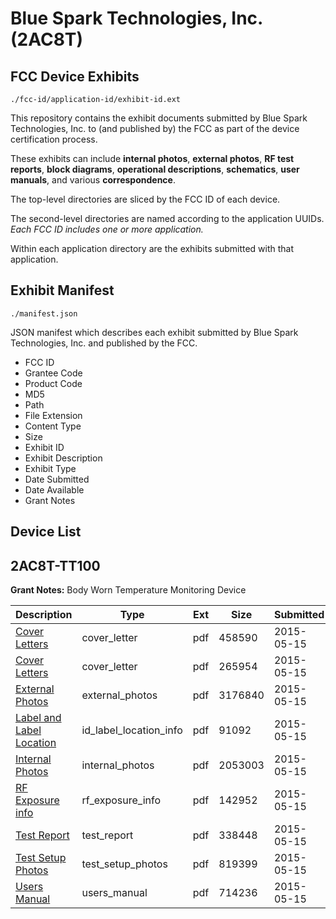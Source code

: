 # Blue Spark Technologies, Inc. (2AC8T)
## FCC Device Exhibits

```
./fcc-id/application-id/exhibit-id.ext
```

This repository contains the exhibit documents submitted by Blue Spark Technologies, Inc. to (and published by) the FCC as part of the device certification process.

These exhibits can include **internal photos**, **external photos**, **RF test reports**, **block diagrams**, **operational descriptions**, **schematics**, **user manuals**, and various **correspondence**.

The top-level directories are sliced by the FCC ID of each device.

The second-level directories are named according to the application UUIDs. *Each FCC ID includes one or more application.*

Within each application directory are the exhibits submitted with that application. 

## Exhibit Manifest

```
./manifest.json
```

JSON manifest which describes each exhibit submitted by Blue Spark Technologies, Inc. and published by the FCC.

- FCC ID
- Grantee Code
- Product Code
- MD5
- Path
- File Extension
- Content Type
- Size
- Exhibit ID
- Exhibit Description
- Exhibit Type
- Date Submitted
- Date Available
- Grant Notes

## Device List
## 2AC8T-TT100
**Grant Notes:** Body Worn Temperature Monitoring Device

| Description | Type | Ext | Size | Submitted | Available |
| ----------- | ---- | --- | ---- | --------- | --------- |
| [Cover Letters](2AC8T-TT100/54840741893a8145e4904fd1d45242dd/2615466.pdf) | cover_letter | pdf | 458590 | 2015-05-15 | 2015-05-15 |
| [Cover Letters](2AC8T-TT100/54840741893a8145e4904fd1d45242dd/2615467.pdf) | cover_letter | pdf | 265954 | 2015-05-15 | 2015-05-15 |
| [External Photos](2AC8T-TT100/54840741893a8145e4904fd1d45242dd/2615468.pdf) | external_photos | pdf | 3176840 | 2015-05-15 | 2015-06-29 |
| [Label and Label Location](2AC8T-TT100/54840741893a8145e4904fd1d45242dd/2615470.pdf) | id_label_location_info | pdf | 91092 | 2015-05-15 | 2015-05-15 |
| [Internal Photos](2AC8T-TT100/54840741893a8145e4904fd1d45242dd/2615469.pdf) | internal_photos | pdf | 2053003 | 2015-05-15 | 2015-06-29 |
| [RF Exposure info](2AC8T-TT100/54840741893a8145e4904fd1d45242dd/2615472.pdf) | rf_exposure_info | pdf | 142952 | 2015-05-15 | 2015-05-15 |
| [Test Report](2AC8T-TT100/54840741893a8145e4904fd1d45242dd/2615474.pdf) | test_report | pdf | 338448 | 2015-05-15 | 2015-05-15 |
| [Test Setup Photos](2AC8T-TT100/54840741893a8145e4904fd1d45242dd/2615475.pdf) | test_setup_photos | pdf | 819399 | 2015-05-15 | 2015-06-29 |
| [Users Manual](2AC8T-TT100/54840741893a8145e4904fd1d45242dd/2615476.pdf) | users_manual | pdf | 714236 | 2015-05-15 | 2015-06-29 |

